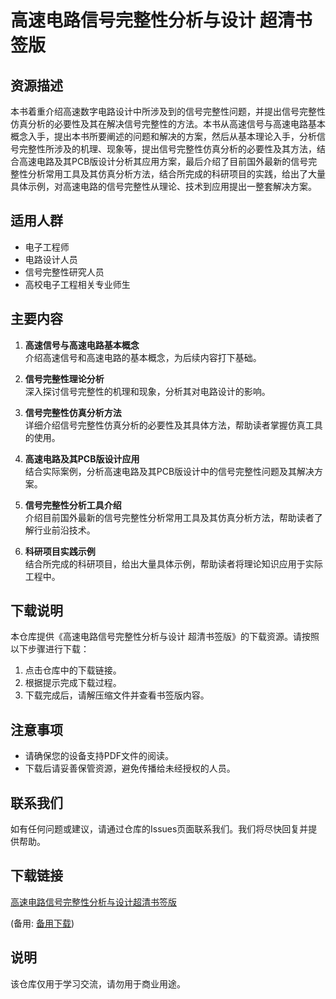 # 高速电路信号完整性分析与设计 超清书签版

## 资源描述

本书着重介绍高速数字电路设计中所涉及到的信号完整性问题，并提出信号完整性仿真分析的必要性及其在解决信号完整性的方法。本书从高速信号与高速电路基本概念入手，提出本书所要阐述的问题和解决的方案，然后从基本理论入手，分析信号完整性所涉及的机理、现象等，提出信号完整性仿真分析的必要性及其方法，结合高速电路及其PCB版设计分析其应用方案，最后介绍了目前国外最新的信号完整性分析常用工具及其仿真分析方法，结合所完成的科研项目的实践，给出了大量具体示例，对高速电路的信号完整性从理论、技术到应用提出一整套解决方案。

## 适用人群

- 电子工程师
- 电路设计人员
- 信号完整性研究人员
- 高校电子工程相关专业师生

## 主要内容

1. **高速信号与高速电路基本概念**  
   介绍高速信号和高速电路的基本概念，为后续内容打下基础。

2. **信号完整性理论分析**  
   深入探讨信号完整性的机理和现象，分析其对电路设计的影响。

3. **信号完整性仿真分析方法**  
   详细介绍信号完整性仿真分析的必要性及其具体方法，帮助读者掌握仿真工具的使用。

4. **高速电路及其PCB版设计应用**  
   结合实际案例，分析高速电路及其PCB版设计中的信号完整性问题及其解决方案。

5. **信号完整性分析工具介绍**  
   介绍目前国外最新的信号完整性分析常用工具及其仿真分析方法，帮助读者了解行业前沿技术。

6. **科研项目实践示例**  
   结合所完成的科研项目，给出大量具体示例，帮助读者将理论知识应用于实际工程中。

## 下载说明

本仓库提供《高速电路信号完整性分析与设计 超清书签版》的下载资源。请按照以下步骤进行下载：

1. 点击仓库中的下载链接。
2. 根据提示完成下载过程。
3. 下载完成后，请解压缩文件并查看书签版内容。

## 注意事项

- 请确保您的设备支持PDF文件的阅读。
- 下载后请妥善保管资源，避免传播给未经授权的人员。

## 联系我们

如有任何问题或建议，请通过仓库的Issues页面联系我们。我们将尽快回复并提供帮助。

## 下载链接
[高速电路信号完整性分析与设计超清书签版](https://pan.quark.cn/s/61c0cae20f03) 

(备用: [备用下载](https://pan.baidu.com/s/1m1rKtyKE6FCTnLFddHCt2g?pwd=1234))

## 说明

该仓库仅用于学习交流，请勿用于商业用途。
